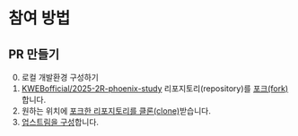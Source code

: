 # 참여 방법

## PR 만들기

0. 로컬 개발환경 구성하기
  1. [KWEBofficial/2025-2R-phoenix-study](https://github.com/KWEBofficial/2025-2R-phoenix-study) 리포지토리(repository)를 [포크(fork)](https://docs.github.com/ko/pull-requests/collaborating-with-pull-requests/working-with-forks/fork-a-repo#forking-a-repository)합니다.
  1. 원하는 위치에 [포크한 리포지토리를 클론(clone)](https://docs.github.com/ko/pull-requests/collaborating-with-pull-requests/working-with-forks/fork-a-repo#cloning-your-forked-repository)받습니다.
  1. [업스트림을 구성](https://docs.github.com/ko/pull-requests/collaborating-with-pull-requests/working-with-forks/fork-a-repo#configuring-git-to-sync-your-fork-with-the-upstream-repository)합니다.
